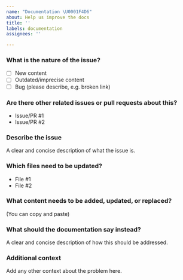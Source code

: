 ```yaml
---
name: "Documentation \U0001F4D6"
about: Help us improve the docs
title: ''
labels: documentation
assignees: ''

---
```


### What is the nature of the issue?
- [ ] New content
- [ ] Outdated/imprecise content
- [ ] Bug (please describe, e.g. broken link)

### Are there other related issues or pull requests about this?
- Issue/PR #1
- Issue/PR #2

### Describe the issue
A clear and concise description of what the issue is.

### Which files need to be updated?
- File #1
- File #2

### What content needs to be added, updated, or replaced? 
(You can copy and paste)


### What should the documentation say instead?
A clear and concise description of how this should be addressed.

### Additional context
Add any other context about the problem here.
